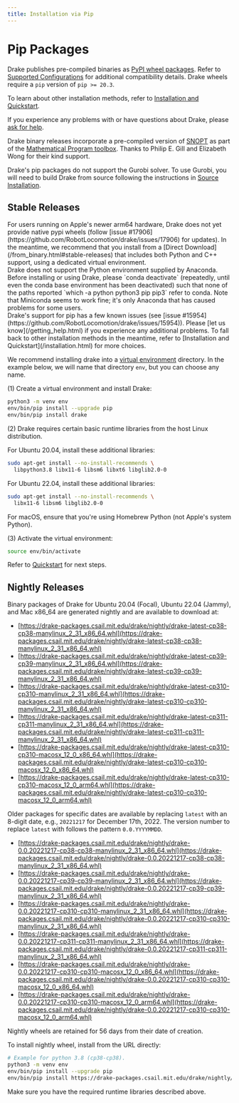 ```yaml
---
title: Installation via Pip
---
```


# Pip Packages

Drake publishes pre-compiled binaries as
[PyPI wheel packages](https://pypi.org/project/drake/).  Refer to
[Supported Configurations](/installation.html#supported-configurations)
for additional compatibility details.  Drake wheels require a `pip`
version of `pip >= 20.3`.

To learn about other installation methods, refer to
[Installation and Quickstart](/installation.html).

If you experience any problems with or have questions about Drake, please
[ask for help](/getting_help.html).

Drake binary releases incorporate a pre-compiled version of
[SNOPT](https://ccom.ucsd.edu/~optimizers/solvers/snopt/) as part of the
[Mathematical Program toolbox](https://drake.mit.edu/doxygen_cxx/group__solvers.html).
Thanks to Philip E. Gill and Elizabeth Wong for their kind support.

Drake's pip packages do not support the Gurobi solver. To use
Gurobi, you will need to build Drake from source following the instructions
in [Source Installation](/from_source.html).

## Stable Releases

<div class="warning" markdown="1">
For users running on Apple's newer arm64 hardware, Drake does not yet provide
native pypi wheels (follow
[issue #17906](https://github.com/RobotLocomotion/drake/issues/17906)
for updates). In the meantime, we recommend that you install from a
[Direct Download](/from_binary.html#stable-releases) that includes both Python
and C++ support, using a dedicated virtual environment.
</div>

<div class="warning" markdown="1">
Drake does not support the Python environment supplied by Anaconda. Before
installing or using Drake, please `conda deactivate` (repeatedly, until even
the conda base environment has been deactivated) such that none of the paths
reported `which -a python python3 pip pip3` refer to conda.
Note that Miniconda seems to work fine; it's only Anaconda that has caused
problems for some users.
</div>

<div class="warning" markdown="1">
Drake's support for pip has a few known issues (see
[issue #15954](https://github.com/RobotLocomotion/drake/issues/15954)).
Please [let us know](/getting_help.html) if you
experience any additional problems. To fall back to other installation methods
in the meantime, refer to [Installation and Quickstart](/installation.html)
for more choices.
</div>

We recommend installing drake into a
[virtual environment](https://packaging.python.org/guides/installing-using-pip-and-virtual-environments/#creating-a-virtual-environment)
directory.  In the example below, we will name that directory ``env``, but you
can choose any name.

(1) Create a virtual environment and install Drake:

```bash
python3 -m venv env
env/bin/pip install --upgrade pip
env/bin/pip install drake
```

(2) Drake requires certain basic runtime libraries
from the host Linux distribution.

<!-- TODO(mwoehlke-kitware)
On or after 2022-12-01 (once Drake 1.10.0 is released),
remove these instructions and point to INSTALLATION instead.
-->

For Ubuntu 20.04, install these additional libraries:

```bash
sudo apt-get install --no-install-recommends \
  libpython3.8 libx11-6 libsm6 libxt6 libglib2.0-0
```

For Ubuntu 22.04, install these additional libraries:
```bash
sudo apt-get install --no-install-recommends \
  libx11-6 libsm6 libglib2.0-0
```

For macOS, ensure that you're using Homebrew Python (not Apple's system Python).

(3) Activate the virtual environment:

```bash
source env/bin/activate
````

Refer to [Quickstart](/installation.html#quickstart) for next steps.

## Nightly Releases

Binary packages of Drake for Ubuntu 20.04 (Focal), Ubuntu 22.04 (Jammy), and
Mac x86_64 are generated nightly and are available to download at:

* [https://drake-packages.csail.mit.edu/drake/nightly/drake-latest-cp38-cp38-manylinux_2_31_x86_64.whl](https://drake-packages.csail.mit.edu/drake/nightly/drake-latest-cp38-cp38-manylinux_2_31_x86_64.whl)
* [https://drake-packages.csail.mit.edu/drake/nightly/drake-latest-cp39-cp39-manylinux_2_31_x86_64.whl](https://drake-packages.csail.mit.edu/drake/nightly/drake-latest-cp39-cp39-manylinux_2_31_x86_64.whl)
* [https://drake-packages.csail.mit.edu/drake/nightly/drake-latest-cp310-cp310-manylinux_2_31_x86_64.whl](https://drake-packages.csail.mit.edu/drake/nightly/drake-latest-cp310-cp310-manylinux_2_31_x86_64.whl)
* [https://drake-packages.csail.mit.edu/drake/nightly/drake-latest-cp311-cp311-manylinux_2_31_x86_64.whl](https://drake-packages.csail.mit.edu/drake/nightly/drake-latest-cp311-cp311-manylinux_2_31_x86_64.whl)
* [https://drake-packages.csail.mit.edu/drake/nightly/drake-latest-cp310-cp310-macosx_12_0_x86_64.whl](https://drake-packages.csail.mit.edu/drake/nightly/drake-latest-cp310-cp310-macosx_12_0_x86_64.whl)
* [https://drake-packages.csail.mit.edu/drake/nightly/drake-latest-cp310-cp310-macosx_12_0_arm64.whl](https://drake-packages.csail.mit.edu/drake/nightly/drake-latest-cp310-cp310-macosx_12_0_arm64.whl)

Older packages for specific dates are available by replacing ``latest`` with an
8-digit date, e.g., ``20221217`` for December 17th, 2022.  The version number to
replace ``latest`` with follows the pattern ``0.0.YYYYMMDD``.

* [https://drake-packages.csail.mit.edu/drake/nightly/drake-0.0.20221217-cp38-cp38-manylinux_2_31_x86_64.whl](https://drake-packages.csail.mit.edu/drake/nightly/drake-0.0.20221217-cp38-cp38-manylinux_2_31_x86_64.whl)
* [https://drake-packages.csail.mit.edu/drake/nightly/drake-0.0.20221217-cp39-cp39-manylinux_2_31_x86_64.whl](https://drake-packages.csail.mit.edu/drake/nightly/drake-0.0.20221217-cp39-cp39-manylinux_2_31_x86_64.whl)
* [https://drake-packages.csail.mit.edu/drake/nightly/drake-0.0.20221217-cp310-cp310-manylinux_2_31_x86_64.whl](https://drake-packages.csail.mit.edu/drake/nightly/drake-0.0.20221217-cp310-cp310-manylinux_2_31_x86_64.whl)
* [https://drake-packages.csail.mit.edu/drake/nightly/drake-0.0.20221217-cp311-cp311-manylinux_2_31_x86_64.whl](https://drake-packages.csail.mit.edu/drake/nightly/drake-0.0.20221217-cp311-cp311-manylinux_2_31_x86_64.whl)
* [https://drake-packages.csail.mit.edu/drake/nightly/drake-0.0.20221217-cp310-cp310-macosx_12_0_x86_64.whl](https://drake-packages.csail.mit.edu/drake/nightly/drake-0.0.20221217-cp310-cp310-macosx_12_0_x86_64.whl)
* [https://drake-packages.csail.mit.edu/drake/nightly/drake-0.0.20221217-cp310-cp310-macosx_12_0_arm64.whl](https://drake-packages.csail.mit.edu/drake/nightly/drake-0.0.20221217-cp310-cp310-macosx_12_0_arm64.whl)

Nightly wheels are retained for 56 days from their date of creation.

To install nightly wheel, install from the URL directly:

  ```bash
  # Example for python 3.8 (cp38-cp38).
  python3 -m venv env
  env/bin/pip install --upgrade pip
  env/bin/pip install https://drake-packages.csail.mit.edu/drake/nightly/drake-latest-cp38-cp38-manylinux_2_31_x86_64.whl
  ```

Make sure you have the required runtime libraries described above.
